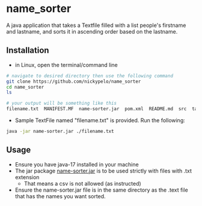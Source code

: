 # name_sorter
A java application that takes a Textfile filled with a list people's firstname and lastname, and sorts it in ascending order based on the lastname.

## Installation
- in Linux, open the terminal/command line
```bash
# navigate to desired directory then use the following command
git clone https://github.com/nickypelo/name_sorter
cd name_sorter
ls

# your output will be something like this 
filename.txt  MANIFEST.MF  name-sorter.jar  pom.xml  README.md  src  target

```
- Sample TextFile named "filename.txt" is provided. Run the following:
```bash
java -jar name-sorter.jar ./filename.txt
```

## Usage
- Ensure you have java-17 installed in your machine
- The jar package [name-sorter.jar](./name-sorter.jar) is to be used strictly with files with .txt extension 
    - That means a csv is not allowed (as instructed)
- Ensure the name-sorter.jar file is in the same directory as the .text file that has the names you want sorted.